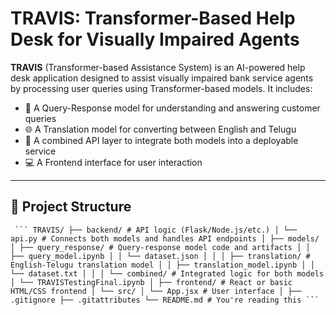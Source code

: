 

# TRAVIS: Transformer-Based Help Desk for Visually Impaired Agents

**TRAVIS** (Transformer-based Assistance System) is an AI-powered help desk application designed to assist visually impaired bank service agents by processing user queries using Transformer-based models. It includes:

- 🧠 A Query-Response model for understanding and answering customer queries  
- 🌐 A Translation model for converting between English and Telugu  
- 🔗 A combined API layer to integrate both models into a deployable service  
- 💻 A Frontend interface for user interaction  

---

## 📁 Project Structure

<pre><code> ``` TRAVIS/ ├── backend/ # API logic (Flask/Node.js/etc.) │ └── api.py # Connects both models and handles API endpoints │ ├── models/ │ ├── query_response/ # Query-response model code and artifacts │ │ ├── query_model.ipynb │ │ └── dataset.json │ │ │ ├── translation/ # English-Telugu translation model │ │ ├── translation_model.ipynb │ │ └── dataset.txt │ │ │ └── combined/ # Integrated logic for both models │ └── TRAVISTestingFinal.ipynb │ ├── frontend/ # React or basic HTML/CSS frontend │ └── src/ │ └── App.jsx # User interface │ ├── .gitignore ├── .gitattributes └── README.md # You're reading this ``` </code></pre>
